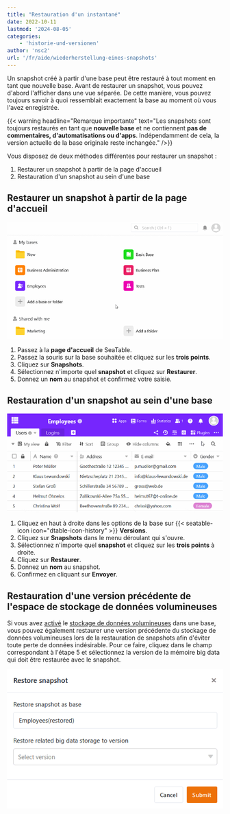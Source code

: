 ```yaml
---
title: "Restauration d'un instantané"
date: 2022-10-11
lastmod: '2024-08-05'
categories:
    - 'historie-und-versionen'
author: 'nsc2'
url: '/fr/aide/wiederherstellung-eines-snapshots'
---
```


Un snapshot créé à partir d'une base peut être restauré à tout moment en tant que nouvelle base. Avant de restaurer un snapshot, vous pouvez d'abord l'afficher dans une vue séparée. De cette manière, vous pouvez toujours savoir à quoi ressemblait exactement la base au moment où vous l'avez enregistrée.

{{< warning  headline="Remarque importante"  text="Les snapshots sont toujours restaurés en tant que **nouvelle base** et ne contiennent **pas de commentaires, d'automatisations ou d'apps**. Indépendamment de cela, la version actuelle de la base originale reste inchangée." />}}

Vous disposez de deux méthodes différentes pour restaurer un snapshot :

1. Restaurer un snapshot à partir de la page d'accueil
2. Restauration d'un snapshot au sein d'une base

## Restaurer un snapshot à partir de la page d'accueil

![Restaurer un snapshot sur la page d'accueil](images/Restore-snapshot-on-homepage.gif)

1. Passez à la **page d'accueil** de SeaTable.
2. Passez la souris sur la base souhaitée et cliquez sur les **trois points**.
3. Cliquez sur **Snapshots**.
4. Sélectionnez n'importe quel **snapshot** et cliquez sur **Restaurer**.
5. Donnez un **nom** au snapshot et confirmez votre saisie.

## Restauration d'un snapshot au sein d'une base

![Restaurer un snapshot dans la base](images/Restore-snapshot-within-a-base.gif)

1. Cliquez en haut à droite dans les options de la base sur {{< seatable-icon icon="dtable-icon-history" >}} **Versions**.
2. Cliquez sur **Snapshots** dans le menu déroulant qui s'ouvre.
3. Sélectionnez n'importe quel **snapshot** et cliquez sur les **trois points** à droite.
4. Cliquez sur **Restaurer**.
5. Donnez un **nom** au snapshot.
6. Confirmez en cliquant sur **Envoyer**.

## Restauration d'une version précédente de l'espace de stockage de données volumineuses

Si vous avez [activé](https://seatable.io/fr/docs/big-data/aktivieren-des-big-data-backends-in-einer-base/) le [stockage de données volumineuses](https://seatable.io/fr/docs/big-data/aktivieren-des-big-data-backends-in-einer-base/) dans une base, vous pouvez également restaurer une version précédente du stockage de données volumineuses lors de la restauration de snapshots afin d'éviter toute perte de données indésirable. Pour ce faire, cliquez dans le champ correspondant à l'étape 5 et sélectionnez la version de la mémoire big data qui doit être restaurée avec le snapshot.

![Restauration d'une version précédente de l'espace de stockage des Big Data lors de la restauration de snapshots](images/Wiederherstellung-einer-vorherigen-Version-des-Big-Data-Speichers-bei-der-Wiederherstellung-von-Snapshots.png)
